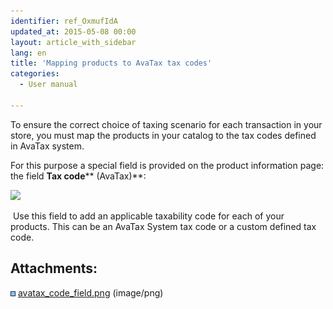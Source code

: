 ```yaml
---
identifier: ref_OxmufIdA
updated_at: 2015-05-08 00:00
layout: article_with_sidebar
lang: en
title: 'Mapping products to AvaTax tax codes'
categories:
  - User manual

---
```



To ensure the correct choice of taxing scenario for each transaction in your store, you must map the products in your catalog to the tax codes defined in AvaTax system.

For this purpose a special field is provided on the product information page: the field **Tax code**** (AvaTax)**:

![]({{site.baseurl}}/attachments/8749241/8717394.png?effects=drop-shadow)  

 Use this field to add an applicable taxability code for each of your products. This can be an AvaTax System tax code or a custom defined tax code.

## Attachments:

![](images/icons/bullet_blue.gif) [avatax_code_field.png]({{site.baseurl}}/attachments/8749241/8717394.png) (image/png)